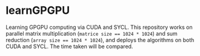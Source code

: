 # learnGPGPU
Learning GPGPU computing via CUDA and SYCL. This repository works on parallel matrix multiplication (`matrice size == 1024 * 1024`) and sum reduction (`array size == 1024 * 1024`), and deploys the algorithms on both CUDA and SYCL. The time taken will be compared.
